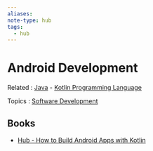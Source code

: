 ```yaml
---
aliases:
note-type: hub
tags:
  - hub
---
```


# Android Development

Related : [Java](Java.md) - [Kotlin Programming Language](Kotlin%20Programming%20Language.md)

Topics : [Software Development](Software%20Development)

## Books

- [Hub - How to Build Android Apps with Kotlin](../Book%20Notes%20and%20References%20Library/Hub%20-%20How%20to%20Build%20Android%20Apps%20with%20Kotlin.md)
